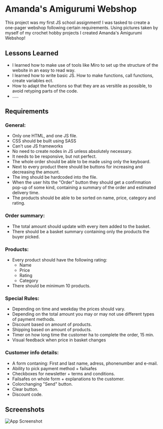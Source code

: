 # Amanda's Amigurumi Webshop

This project was my first JS school assignment! I was tasked to create a one-pager webshop following certain requirements. Using pictures taken by myself of my crochet hobby projects I created Amanda's Amigurumi Webshop!

## Lessons Learned

- I learned how to make use of tools like Miro to set up the structure of the website in an easy to read way.
- I learned how to write basic JS. How to make functions, call functions, create variables ect.
- How to adapt the functions so that they are as versitile as possible, to avoid retyping parts of the code.
- .....

## Requirements

### General:

- Only one HTML, and one JS file.
- CSS should be built using SASS
- Can't use JS frameworks
- No need to create nodes in JS unless absolutely necessary.
- It needs to be responsive, but not perfect.
- The whole order should be able to be made using only the keyboard.
- Next to every product there should be buttons for increasing and decreasing the amount.
- The img should be hardcoded into the file.
- When the user hits the "Order" button they should get a confirmation pop-up of some kind, containing a summary of the order and estimated delivery time.
- The products should be able to be sorted on name, price, category and rating.

### Order summary:

- The total amount should update with every item added to the basket.
- There should be a basket summary containing only the products the buyer picked.

### Products:

- Every product should have the following rating:
  - Name
  - Price
  - Rating
  - Category
- There should be minimum 10 products.

### Special Rules:

- Depending on time and weekday the prices should vary.
- Depending on the total amount you may or may not use different types of payment methods.
- Discount based on amount of products.
- Shipping based on amount of products.
- Timer on how long time the customer ha to complete the order, 15 min.
- Visual feedback when price in basket changes

### Customer info details:

- A form contaning: First and last name, adress, phonenumber and e-mail.
- Ability to pick payment method + failsafes
- Checkboxes for newsletter + terms and conditions.
- Failsafes on whole form + explanations to the customer.
- Colorchanging "Send" button.
- Clear button.
- Discount code.

## Screenshots

![App Screenshot](https://via.placeholder.com/468x300?text=App+Screenshot+Here)
